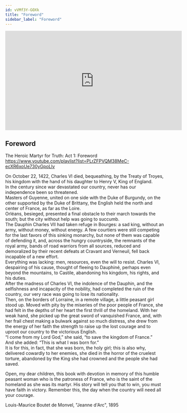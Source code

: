 ```yaml
---
id: vVMf3Y-GOXk
title: "Foreword"
sidebar_label: "Foreword"
---
```


<div class="video-float-container">
  <iframe
    width="560"
    height="315"
    src="https://www.youtube.com/embed/vVMf3Y-GOXk"
    title="YouTube video player"
    frameborder="0"
    allow="accelerometer; autoplay; clipboard-write; encrypted-media; gyroscope; picture-in-picture; web-share"
    referrerpolicy="strict-origin-when-cross-origin"
    allowfullscreen
  ></iframe>
</div>

## Foreword

The Heroic Martyr for Truth: Act 1: Foreword  
https://www.youtube.com/playlist?list=PLrZFPVQM38MeC-ecXR6xoUe730yGpoLlv

On October 22, 1422, Charles VI died, bequeathing, by the Treaty of Troyes, his kingdom with the hand of his daughter to Henry V, King of England.  
In the century since war devastated our country, never has our independence been so threatened.  
Masters of Guyenne, united on one side with the Duke of Burgundy, on the other supported by the Duke of Brittany, the English held the north and center of France, as far as the Loire.  
Orléans, besieged, presented a final obstacle to their march towards the south; but the city without help was going to succumb.  
The Dauphin Charles VII had taken refuge in Bourges: a sad king, without an army, without money, without energy. A few courtiers were still competing for the last favors of this sinking monarchy, but none of them was capable of defending it, and, across the hungry countryside, the remnants of the royal army, bands of road warriors from all sources, reduced and demoralized by their recent defeats at Cravant and Verneuil, fell back incapable of a new effort.  
Everything was lacking: men, resources, even the will to resist. Charles VI, despairing of his cause, thought of fleeing to Dauphiné, perhaps even beyond the mountains, to Castile, abandoning his kingdom, his rights, and his duties.  
After the madness of Charles VI, the indolence of the Dauphin, and the selfishness and incapacity of the nobility, had completed the ruin of the country, our very race was going to lose its nationality.  
Then, on the borders of Lorraine, in a remote village, a little peasant girl stood up. Moved with pity by the miseries of the poor people of France, she had felt in the depths of her heart the first thrill of the homeland. With her weak hand, she picked up the great sword of vanquished France, and, with her frail chest making a bulwark against so much distress, she drew from the energy of her faith the strength to raise up the lost courage and to uproot our country to the victorious English.  
“I come from my Lord God,” she said, “to save the kingdom of France.”  
And she added: “This is what I was born for.”  
It is for this, in fact, that she was born, the holy girl; this is also why, delivered cowardly to her enemies, she died in the horror of the cruelest torture, abandoned by the King she had crowned and the people she had saved.

  
Open, my dear children, this book with devotion in memory of this humble peasant woman who is the patroness of France, who is the saint of the homeland as she was its martyr. His story will tell you that to win, you must have faith in victory. Remember this, the day when the country will need all your courage.

Louis-Maurice Boutet de Monvel, "Jeanne d'Arc", 1895
